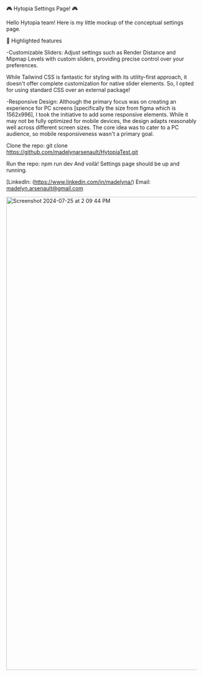 🎮 Hytopia Settings Page! 🎮

Hello Hytopia team! Here is my little mockup of the conceptual settings page.

🌟 Highlighted features

-Customizable Sliders: Adjust settings such as Render Distance and Mipmap Levels with custom sliders, providing precise control over your preferences.

While Tailwind CSS is fantastic for styling with its utility-first approach, it doesn't offer complete customization for native slider elements. So, I opted for using standard CSS over an external package!

-Responsive Design: Although the primary focus was on creating an experience for PC screens [specifically the size from figma which is 1562x996], I took the initiative to add some responsive elements. While it may not be fully optimized for mobile devices, the design adapts reasonably well across different screen sizes. The core idea was to cater to a PC audience, so mobile responsiveness wasn't a primary goal.

Clone the repo:
git clone https://github.com/madelynarsenault/HytopiaTest.git

Run the repo:
npm run dev
And voilà! Settings page should be up and running.

[LinkedIn: (https://www.linkedin.com/in/madelyna/)
Email: madelyn.arsenault@gmail.com



<img width="1250" alt="Screenshot 2024-07-25 at 2 09 44 PM" src="https://github.com/user-attachments/assets/def64968-62d2-4e61-9fb0-837b55f4fe67">
